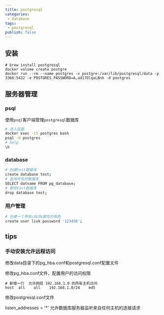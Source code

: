 ```yaml
---
title: postgresql
categories:
 - database
tags:
 - postgresql
publish: false
---
```


## 安装

``` shell
# brew install postgresql
docker volume create postgre
docker run --rm --name postgres -v postgre:/var/lib/postgresql/data -p 3366:5432 -e POSTGRES_PASSWORD=A,ad17OlqaLBnh -d postgres
```

## 服务器管理

### psql

使用`psql`客户端管理`postgresql`数据库

```sh
# 进入容器
docker exec -it postgres bash
psql -U postgres
# help
\h
```

### database

```sh
# 创建test数据库
create database test;
# 查询所有的数据库
SELECT datname FROM pg_database;
# 删除test数据库
drop database test;
```



### 用户管理

```sh
# 创建一个带有LOGIN属性的角色
create user liuk password '123456';
```

## tips

### 手动安装允许远程访问

修改data目录下的pg_hba.conf和postgresql.conf配置文件

修改pg_hba.conf文件，配置用户的访问权限

```shell
# 新增一行  允许网段 192.168.1.0 的所有主机访问
host  all    all    192.168.1.0/24    md5
```

修改postgresql.conf文件

listen_addresses = '*' 允许数据库服务器监听来自任何主机的连接请求